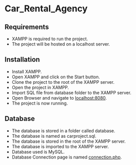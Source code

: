 # Car_Rental_Agency
## Requirements

- XAMPP is required to run the project.
- The project will be hosted on a localhost server.

##  Installation

- Install XAMPP.
- Open XAMPP and click on the Start button.
- Clone the project to the root of the XAMPP server.
- Open the project in XAMPP.
- Import SQL file from database folder to the XAMPP server.
- Open Browser and navigate to [localhost:8080](localhost:8080).
-  The project is now running.

##  Database

- The database is stored in a folder called database.
- The database is named as carproject.sql.
- The database is stored in the root of the XAMPP server.
- The database is imported to the XAMPP server.
- Database used is MySQL.
- Database Connection page is named [connection.php](/connection.php).
